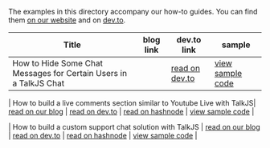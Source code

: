 The examples in this directory accompany our how-to guides. You can find them [on our website](https://talkjs.com/resources/tag/tutorials/) and on [dev.to](https://dev.to/talkjs).

<!-- 
When a tutorial related to a sample is published add a row to the table below. As the link text for the blog link use "read on our blog", and for dev.to use "read on dev.to". For the link to the sample folder, use "view sample code".
 -->

 | Title        | blog link     | dev.to link | sample |
| ------------- | ------------- | ------------|--------|
|How to Hide Some Chat Messages for Certain Users in a TalkJS Chat|               |[read on dev.to](https://dev.to/talkjs/how-to-hide-some-chat-messages-for-certain-users-in-a-talkjs-chat-23g4) |[view sample code](https://github.com/SapneshNaik/talkjs-examples/tree/master/howtos/how-to-hide-some-chat-messages-for-certain-users-in-a-talkjs-chat)|

| How to build a live comments section similar to Youtube Live with TalkJS| [read on our blog](https://talkjs.com/resources/how-to-build-a-live-comments-section-like-youtube-live/) | [read on dev.to](https://dev.to/talkjs/how-to-build-a-live-comments-section-similar-to-youtube-live-3beh) | [read on hashnode](https://talkjs.hashnode.dev/how-to-build-a-live-comments-section-similar-to-youtube-live) | [view sample code]() |

| How to build a custom support chat solution with TalkJS | [read on our blog](https://talkjs.com/resources/how-to-build-a-custom-support-chat-solution-with-talkjs/) | [read on dev.to](https://dev.to/talkjs/how-to-build-a-custom-support-chat-solution-with-talkjs-27nl) | [read on hashnode](https://talkjs.hashnode.dev/how-to-build-a-custom-support-chat-solution-with-talkjs-cktycgx2a04pdaks14uqw6lam) | [view sample code]() |